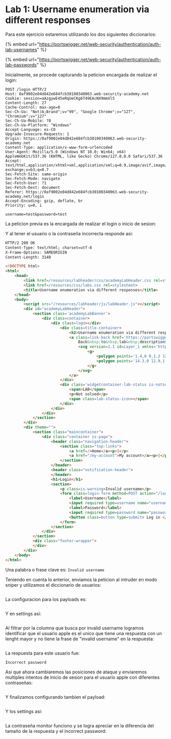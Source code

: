 # Lab 1: Username enumeration via different responses

Para este ejercicio estaremos utilizando los dos siguientes diccionarios:

{% embed url="https://portswigger.net/web-security/authentication/auth-lab-usernames" %}

{% embed url="https://portswigger.net/web-security/authentication/auth-lab-passwords" %}

Inicialmente, se procede capturando la peticion encargada de realizar el login:

```
POST /login HTTP/2
Host: 0af9002e04d842e684fcb30100340063.web-security-academy.net
Cookie: session=aAzgywE45eRqUeCKg6T49EAcNX9mmXl5
Content-Length: 27
Cache-Control: max-age=0
Sec-Ch-Ua: "Not)A;Brand";v="99", "Google Chrome";v="127", "Chromium";v="127"
Sec-Ch-Ua-Mobile: ?0
Sec-Ch-Ua-Platform: "Windows"
Accept-Language: es-CO
Upgrade-Insecure-Requests: 1
Origin: https://0af9002e04d842e684fcb30100340063.web-security-academy.net
Content-Type: application/x-www-form-urlencoded
User-Agent: Mozilla/5.0 (Windows NT 10.0; Win64; x64) AppleWebKit/537.36 (KHTML, like Gecko) Chrome/127.0.0.0 Safari/537.36
Accept: text/html,application/xhtml+xml,application/xml;q=0.9,image/avif,image/webp,image/apng,*/*;q=0.8,application/signed-exchange;v=b3;q=0.7
Sec-Fetch-Site: same-origin
Sec-Fetch-Mode: navigate
Sec-Fetch-User: ?1
Sec-Fetch-Dest: document
Referer: https://0af9002e04d842e684fcb30100340063.web-security-academy.net/login
Accept-Encoding: gzip, deflate, br
Priority: u=0, i

username=test&password=test
```

La peticion previa es la encargada de realizar el login o inicio de sesion:

Y al tener el usuario o la contraseña incorrecta responde asi:

```html
HTTP/2 200 OK
Content-Type: text/html; charset=utf-8
X-Frame-Options: SAMEORIGIN
Content-Length: 3140

<!DOCTYPE html>
<html>
    <head>
        <link href=/resources/labheader/css/academyLabHeader.css rel=stylesheet>
        <link href=/resources/css/labs.css rel=stylesheet>
        <title>Username enumeration via different responses</title>
    </head>
    <body>
        <script src="/resources/labheader/js/labHeader.js"></script>
        <div id="academyLabHeader">
            <section class='academyLabBanner'>
                <div class=container>
                    <div class=logo></div>
                        <div class=title-container>
                            <h2>Username enumeration via different responses</h2>
                            <a class=link-back href='https://portswigger.net/web-security/authentication/password-based/lab-username-enumeration-via-different-responses'>
                                Back&nbsp;to&nbsp;lab&nbsp;description&nbsp;
                                <svg version=1.1 id=Layer_1 xmlns='http://www.w3.org/2000/svg' xmlns:xlink='http://www.w3.org/1999/xlink' x=0px y=0px viewBox='0 0 28 30' enable-background='new 0 0 28 30' xml:space=preserve title=back-arrow>
                                    <g>
                                        <polygon points='1.4,0 0,1.2 12.6,15 0,28.8 1.4,30 15.1,15'></polygon>
                                        <polygon points='14.3,0 12.9,1.2 25.6,15 12.9,28.8 14.3,30 28,15'></polygon>
                                    </g>
                                </svg>
                            </a>
                        </div>
                        <div class='widgetcontainer-lab-status is-notsolved'>
                            <span>LAB</span>
                            <p>Not solved</p>
                            <span class=lab-status-icon></span>
                        </div>
                    </div>
                </div>
            </section>
        </div>
        <div theme="">
            <section class="maincontainer">
                <div class="container is-page">
                    <header class="navigation-header">
                        <section class="top-links">
                            <a href=/>Home</a><p>|</p>
                            <a href="/my-account">My account</a><p>|</p>
                        </section>
                    </header>
                    <header class="notification-header">
                    </header>
                    <h1>Login</h1>
                    <section>
                        <p class=is-warning>Invalid username</p>
                        <form class=login-form method=POST action="/login">
                            <label>Username</label>
                            <input required type=username name="username" autofocus>
                            <label>Password</label>
                            <input required type=password name="password">
                            <button class=button type=submit> Log in </button>
                        </form>
                    </section>
                </div>
            </section>
            <div class="footer-wrapper">
            </div>
        </div>
    </body>
</html>

```

Una palabra o frase clave es: `Invalid username`

Teniendo en cuenta lo anterior, enviamos la peticion al intruder en modo sniper y utilizamos el diccionario de usuarios:

<figure><img src="../.gitbook/assets/image (7) (1) (1).png" alt=""><figcaption></figcaption></figure>

La configuracion para los payloads es:

<figure><img src="../.gitbook/assets/image (2) (1) (1) (1) (1).png" alt=""><figcaption></figcaption></figure>

Y en settings asi:

<figure><img src="../.gitbook/assets/image (8) (1) (1).png" alt=""><figcaption></figcaption></figure>

Al filtrar por la columna que busca por invalid username logramos identificar que el usuario apple es el unico que tiene una respuesta con un lenght mayor y no tiene la frase de "invalid username" en la respuesta:

<figure><img src="../.gitbook/assets/image (4) (1) (1) (1).png" alt=""><figcaption></figcaption></figure>

La respuesta para este usuario fue:

```
Incorrect password
```

Asi que ahora cambiaremos las posiciones de ataque y enviaremos multiples intentos de inicio de sesion para el usuario apple con diferentes contraseñas:

<figure><img src="../.gitbook/assets/image (5) (1) (1) (1).png" alt=""><figcaption></figcaption></figure>

Y finalizamos configurando tambien el payload:

<figure><img src="../.gitbook/assets/image (10) (1) (1).png" alt=""><figcaption></figcaption></figure>

Y los settings asi:

<figure><img src="../.gitbook/assets/image (9) (1) (1).png" alt=""><figcaption></figcaption></figure>

La contraseña monitor funciono y se logra apreciar en la diferencia del tamaño de la respuesta y el incorrect password:

<figure><img src="../.gitbook/assets/image (11) (1) (1).png" alt=""><figcaption></figcaption></figure>
